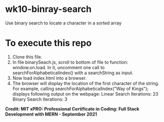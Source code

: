 # wk10-binray-search

Use binary search to locate a character in a sorted array

# To execute this repo

1. Clone this file.
2. In file binarySeach.js, scroll to bottom of file to function: window.on.load.  In it, uncomment one call to searchForAlphabeticalIndex() with a searchString as input.
3. Now load index.html into a browser.
4. The browser will display the location of the first character of the string.  For example, calling searchForAlphabeticalIndex("Way of Kings"); displays following output on the webpage:
        Linear Search Iterations: 23
        Binary Search Iterations: 3

**Credit: MIT xPRO: Professional Certificate in Coding: Full Stack Development with MERN - September 2021**
